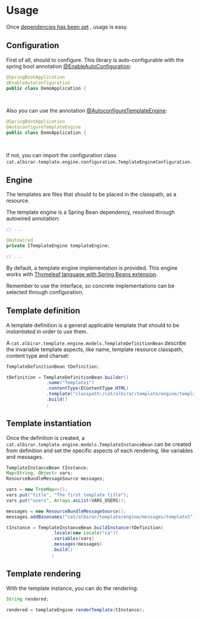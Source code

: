 # Usage

Once [dependencies has been set](dependency.html "Add to your project") , usage is easy.

## Configuration

First of all, should to configure. This library is auto-configurable with the spring boot annotation [@EnableAutoConfiguration](https://docs.spring.io/spring-boot/docs/2.3.x/api/org/springframework/boot/autoconfigure/EnableAutoConfiguration.html):

```java
@SpringBootApplication
@EnableAutoConfiguration
public class DemoApplication {
    
    
```

Also you can use the annotation [@AutoconfigureTemplateEngine](https://albirar.github.io/albirar-template-engine/apidocs/cat/albirar/template/engine/configuration/AutoconfigureTemplateEngine.html):

```java
@SpringBootApplication
@AutoconfigureTemplateEngine
public class DemoApplication {
    
    
```

If not, you can import the configuration class `cat.albirar.template.engine.configuration.TemplateEngineConfiguration`.

## Engine

The templates are files that should to be placed in the classpath, as a resource.

The template engine is a Spring Bean dependency, resolved through autowired annotation:

```java
// ...

@Autowired
private ITemplateEngine templateEngine;

// ...

```

By default, a template engine implementation is provided. This engine works with [Thymeleaf language with Spring Beans extension](https://www.thymeleaf.org/doc/tutorials/3.0/thymeleafspring.html).

Remember to use the interface, so concrete implementations can be selected through configuration.


## Template definition

A template definition is a general applicable template that should to be *instantiated* in order to use them.

A `cat.albirar.template.engine.models.TemplateDefinitionBean` describe the invariable template aspects, like name, template resource classpath, content type and charset:

```java
TemplateDefinitionBean tDefinition;

tDefinition = TemplateDefinitionBean.builder()
               .name("Template1")
               .contentType(EContentType.HTML)
               .template("classpath:/cat/albirar/template/engine/templates/simpleTemplate.html")
               .build()
               ;
```

## Template instantiation

Once the definition is created, a `cat.albirar.template.engine.models.TemplateInstanceBean` can be created from definition and set the specific aspects of each rendering, like variables and messages.

```java
TemplateInstanceBean tInstance;
Map<String, Object> vars;
ResourceBundleMessageSource messages;

vars = new TreeMap<>();
vars.put("title", "The first template title");
vars.put("users", Arrays.asList(VARS_USERS));

messages = new ResourceBundleMessageSource();
messages.addBasenames("cat/albirar/template/engine/messages/template1");

tInstance = TemplateInstanceBean.buildInstance(tDefinition)
                 .locale(new Locale("ca"))
                 .variables(vars)
                 .messages(messages)
                 .build()
                 ;
```
## Template rendering

With the template instance, you can do the rendering:

```java
String rendered;

rendered = templateEngine.renderTemplate(tInstance);

```

